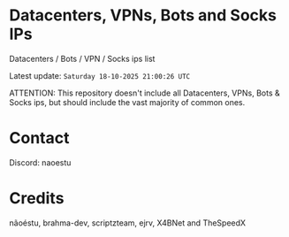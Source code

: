 # Datacenters, VPNs, Bots and Socks IPs
 
Datacenters / Bots / VPN / Socks ips list

Latest update: `Saturday 18-10-2025 21:00:26 UTC` 

ATTENTION: This repository doesn't include all Datacenters, VPNs, Bots & Socks ips, 
but should include the vast majority of common ones.

# Contact
Discord: naoestu

# Credits
nãoéstu, brahma-dev, scriptzteam, ejrv, X4BNet and TheSpeedX
